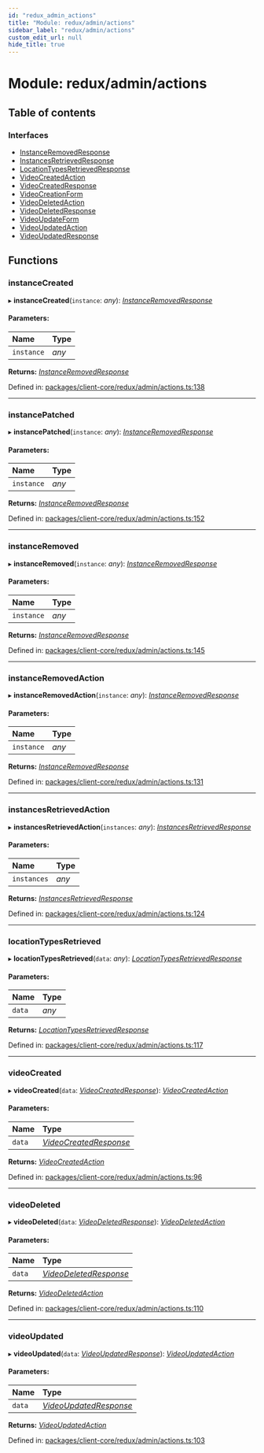 ```yaml
---
id: "redux_admin_actions"
title: "Module: redux/admin/actions"
sidebar_label: "redux/admin/actions"
custom_edit_url: null
hide_title: true
---
```


# Module: redux/admin/actions

## Table of contents

### Interfaces

- [InstanceRemovedResponse](../interfaces/redux_admin_actions.instanceremovedresponse.md)
- [InstancesRetrievedResponse](../interfaces/redux_admin_actions.instancesretrievedresponse.md)
- [LocationTypesRetrievedResponse](../interfaces/redux_admin_actions.locationtypesretrievedresponse.md)
- [VideoCreatedAction](../interfaces/redux_admin_actions.videocreatedaction.md)
- [VideoCreatedResponse](../interfaces/redux_admin_actions.videocreatedresponse.md)
- [VideoCreationForm](../interfaces/redux_admin_actions.videocreationform.md)
- [VideoDeletedAction](../interfaces/redux_admin_actions.videodeletedaction.md)
- [VideoDeletedResponse](../interfaces/redux_admin_actions.videodeletedresponse.md)
- [VideoUpdateForm](../interfaces/redux_admin_actions.videoupdateform.md)
- [VideoUpdatedAction](../interfaces/redux_admin_actions.videoupdatedaction.md)
- [VideoUpdatedResponse](../interfaces/redux_admin_actions.videoupdatedresponse.md)

## Functions

### instanceCreated

▸ **instanceCreated**(`instance`: *any*): [*InstanceRemovedResponse*](../interfaces/redux_admin_actions.instanceremovedresponse.md)

#### Parameters:

Name | Type |
:------ | :------ |
`instance` | *any* |

**Returns:** [*InstanceRemovedResponse*](../interfaces/redux_admin_actions.instanceremovedresponse.md)

Defined in: [packages/client-core/redux/admin/actions.ts:138](https://github.com/xr3ngine/xr3ngine/blob/56376a778/packages/client-core/redux/admin/actions.ts#L138)

___

### instancePatched

▸ **instancePatched**(`instance`: *any*): [*InstanceRemovedResponse*](../interfaces/redux_admin_actions.instanceremovedresponse.md)

#### Parameters:

Name | Type |
:------ | :------ |
`instance` | *any* |

**Returns:** [*InstanceRemovedResponse*](../interfaces/redux_admin_actions.instanceremovedresponse.md)

Defined in: [packages/client-core/redux/admin/actions.ts:152](https://github.com/xr3ngine/xr3ngine/blob/56376a778/packages/client-core/redux/admin/actions.ts#L152)

___

### instanceRemoved

▸ **instanceRemoved**(`instance`: *any*): [*InstanceRemovedResponse*](../interfaces/redux_admin_actions.instanceremovedresponse.md)

#### Parameters:

Name | Type |
:------ | :------ |
`instance` | *any* |

**Returns:** [*InstanceRemovedResponse*](../interfaces/redux_admin_actions.instanceremovedresponse.md)

Defined in: [packages/client-core/redux/admin/actions.ts:145](https://github.com/xr3ngine/xr3ngine/blob/56376a778/packages/client-core/redux/admin/actions.ts#L145)

___

### instanceRemovedAction

▸ **instanceRemovedAction**(`instance`: *any*): [*InstanceRemovedResponse*](../interfaces/redux_admin_actions.instanceremovedresponse.md)

#### Parameters:

Name | Type |
:------ | :------ |
`instance` | *any* |

**Returns:** [*InstanceRemovedResponse*](../interfaces/redux_admin_actions.instanceremovedresponse.md)

Defined in: [packages/client-core/redux/admin/actions.ts:131](https://github.com/xr3ngine/xr3ngine/blob/56376a778/packages/client-core/redux/admin/actions.ts#L131)

___

### instancesRetrievedAction

▸ **instancesRetrievedAction**(`instances`: *any*): [*InstancesRetrievedResponse*](../interfaces/redux_admin_actions.instancesretrievedresponse.md)

#### Parameters:

Name | Type |
:------ | :------ |
`instances` | *any* |

**Returns:** [*InstancesRetrievedResponse*](../interfaces/redux_admin_actions.instancesretrievedresponse.md)

Defined in: [packages/client-core/redux/admin/actions.ts:124](https://github.com/xr3ngine/xr3ngine/blob/56376a778/packages/client-core/redux/admin/actions.ts#L124)

___

### locationTypesRetrieved

▸ **locationTypesRetrieved**(`data`: *any*): [*LocationTypesRetrievedResponse*](../interfaces/redux_admin_actions.locationtypesretrievedresponse.md)

#### Parameters:

Name | Type |
:------ | :------ |
`data` | *any* |

**Returns:** [*LocationTypesRetrievedResponse*](../interfaces/redux_admin_actions.locationtypesretrievedresponse.md)

Defined in: [packages/client-core/redux/admin/actions.ts:117](https://github.com/xr3ngine/xr3ngine/blob/56376a778/packages/client-core/redux/admin/actions.ts#L117)

___

### videoCreated

▸ **videoCreated**(`data`: [*VideoCreatedResponse*](../interfaces/redux_admin_actions.videocreatedresponse.md)): [*VideoCreatedAction*](../interfaces/redux_admin_actions.videocreatedaction.md)

#### Parameters:

Name | Type |
:------ | :------ |
`data` | [*VideoCreatedResponse*](../interfaces/redux_admin_actions.videocreatedresponse.md) |

**Returns:** [*VideoCreatedAction*](../interfaces/redux_admin_actions.videocreatedaction.md)

Defined in: [packages/client-core/redux/admin/actions.ts:96](https://github.com/xr3ngine/xr3ngine/blob/56376a778/packages/client-core/redux/admin/actions.ts#L96)

___

### videoDeleted

▸ **videoDeleted**(`data`: [*VideoDeletedResponse*](../interfaces/redux_admin_actions.videodeletedresponse.md)): [*VideoDeletedAction*](../interfaces/redux_admin_actions.videodeletedaction.md)

#### Parameters:

Name | Type |
:------ | :------ |
`data` | [*VideoDeletedResponse*](../interfaces/redux_admin_actions.videodeletedresponse.md) |

**Returns:** [*VideoDeletedAction*](../interfaces/redux_admin_actions.videodeletedaction.md)

Defined in: [packages/client-core/redux/admin/actions.ts:110](https://github.com/xr3ngine/xr3ngine/blob/56376a778/packages/client-core/redux/admin/actions.ts#L110)

___

### videoUpdated

▸ **videoUpdated**(`data`: [*VideoUpdatedResponse*](../interfaces/redux_admin_actions.videoupdatedresponse.md)): [*VideoUpdatedAction*](../interfaces/redux_admin_actions.videoupdatedaction.md)

#### Parameters:

Name | Type |
:------ | :------ |
`data` | [*VideoUpdatedResponse*](../interfaces/redux_admin_actions.videoupdatedresponse.md) |

**Returns:** [*VideoUpdatedAction*](../interfaces/redux_admin_actions.videoupdatedaction.md)

Defined in: [packages/client-core/redux/admin/actions.ts:103](https://github.com/xr3ngine/xr3ngine/blob/56376a778/packages/client-core/redux/admin/actions.ts#L103)
